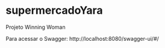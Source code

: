 # supermercadoYara
Projeto Winning Woman

Para acessar o Swagger: http://localhost:8080/swagger-ui/#/
